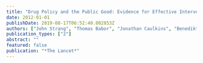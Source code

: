 ```yaml
---
title: "Drug Policy and the Public Good: Evidence for Effective Interventions"
date: 2012-01-01
publishDate: 2019-08-17T06:52:40.002853Z
authors: ["John Strang", "Thomas Babor", "Jonathan Caulkins", "Benedikt Fischer", "David Foxcroft", "Keith Humphreys"]
publication_types: ["2"]
abstract: ""
featured: false
publication: "*The Lancet*"
---
```


